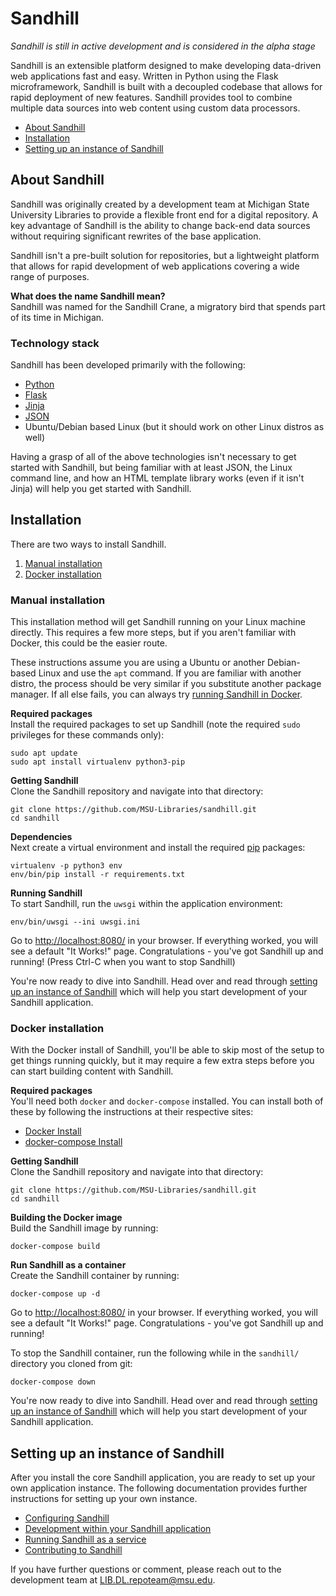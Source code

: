 Sandhill
========
*Sandhill is still in active development and is considered in the alpha stage*

Sandhill is an extensible platform designed to make developing data-driven web applications fast and easy. Written in Python using the Flask microframework, Sandhill is built with a decoupled codebase that allows for rapid deployment of new features. Sandhill provides tool to combine multiple data sources into web content using custom data processors. 

* [About Sandhill](#about-sandhill)
* [Installation](#installation)
* [Setting up an instance of Sandhill](#setting-up-an-instance-of-sandhill)

## About Sandhill
Sandhill was originally created by a development team at Michigan State University Libraries to provide a flexible front end for a digital repository. A key advantage of Sandhill is the ability to change back-end data sources without requiring significant rewrites of the base application.

Sandhill isn't a pre-built solution for repositories, but a lightweight platform that allows for rapid development of web applications covering a wide range of purposes.  

**What does the name Sandhill mean?**  
Sandhill was named for the Sandhill Crane, a migratory bird that spends part of its time in Michigan.

### Technology stack
Sandhill has been developed primarily with the following:

* [Python](https://www.python.org/about/)
* [Flask](https://flask.palletsprojects.com/en/1.1.x/)
* [Jinja](https://jinja.palletsprojects.com/)
* [JSON](https://en.wikipedia.org/wiki/JSON)
* Ubuntu/Debian based Linux (but it should work on other Linux distros as well)

Having a grasp of all of the above technologies isn't necessary to get started with Sandhill, but being familiar with at least JSON, the Linux command line, and how an HTML template library works (even if it isn't Jinja) will help you get started with Sandhill.  

## Installation
There are two ways to install Sandhill.
 1. [Manual installation](#manual-installation)
 2. [Docker installation](#docker-installation)

### Manual installation
This installation method will get Sandhill running on your Linux machine directly. This requires a few more steps, but if you aren't familiar with Docker, this could be the easier route.  

These instructions assume you are using a Ubuntu or another Debian-based Linux and use the `apt` command. If you are familiar with another distro, the process should be very similar if you substitute another package manager. If all else fails, you can always try [running Sandhill in Docker](#docker-installation).

**Required packages**  
Install the required packages to set up Sandhill (note the required `sudo` privileges for these commands only):
```
sudo apt update
sudo apt install virtualenv python3-pip
```

**Getting Sandhill**  
Clone the Sandhill repository and navigate into that directory:
```
git clone https://github.com/MSU-Libraries/sandhill.git
cd sandhill
```

**Dependencies**  
Next create a virtual environment and install the required [pip](https://pip.pypa.io/en/stable/quickstart/) packages:
```
virtualenv -p python3 env
env/bin/pip install -r requirements.txt
```

**Running Sandhill**  
To start Sandhill, run the `uwsgi` within the application environment:
```
env/bin/uwsgi --ini uwsgi.ini
```
Go to [http://localhost:8080/](http://localhost:8080/) in your browser. If everything worked, you will see a default "It Works!" page. Congratulations - you've got Sandhill up and running! (Press Ctrl-C when you want to stop Sandhill)  

You're now ready to dive into Sandhill. Head over and read through [setting up an instance of Sandhill](#setting-up-an-instance-of-sandhill)
which will help you start development of your Sandhill application.  

### Docker installation
With the Docker install of Sandhill, you'll be able to skip most of the setup to get things
running quickly, but it may require a few extra steps before you can start building content
with Sandhill.  

**Required packages**  
You'll need both `docker` and `docker-compose` installed.
You can install both of these by following the instructions at their respective sites:  
* [Docker Install](https://docs.docker.com/get-docker/)
* [docker-compose Install](https://docs.docker.com/compose/install/)

**Getting Sandhill**  
Clone the Sandhill repository and navigate into that directory:  
```
git clone https://github.com/MSU-Libraries/sandhill.git
cd sandhill
```

**Building the Docker image**  
Build the Sandhill image by running:  
```
docker-compose build
```

**Run Sandhill as a container**  
Create the Sandhill container by running:  
```
docker-compose up -d
```

Go to [http://localhost:8080/](http://localhost:8080/) in your browser. If everything worked, you will see a default "It Works!" page. Congratulations - you've got Sandhill up and running!  

To stop the Sandhill container, run the following while in the `sandhill/` directory you cloned from git:  
```
docker-compose down
```

You're now ready to dive into Sandhill. Head over and read through [setting up an instance of Sandhill](#setting-up-an-instance-of-sandhill)
which will help you start development of your Sandhill application.  

## Setting up an instance of Sandhill
After you install the core Sandhill application, you are ready to set up your own
application instance. The following documentation provides further instructions for setting up your own instance.  


* [Configuring Sandhill](docs/INSTANCE_SETUP.md)
* [Development within your Sandhill application](docs/DEV_GUIDE.md)
* [Running Sandhill as a service](docs/SERVICE_SETUP.md)
* [Contributing to Sandhill](CONTRIBUTING.md)

If you have further questions or comment, please reach out to the development
team at <a href="mailto:LIB.DL.repoteam@msu.edu">LIB.DL.repoteam@msu.edu</a>.  
